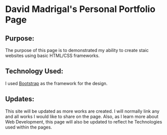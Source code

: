 # David Madrigal's Personal Portfolio Page

## Purpose: 
The purpose of this page is to demonstrated my ability to create staic websites using basic HTML/CSS frameworks.

## Technology Used:
I used [Bootstrap](https://v4-alpha.getbootstrap.com/) as the framework for the design.

## Updates:
This site will be updated as more works are created. I will normally link any and all works I would like to share on the page. Also, as I learn more about Web Development, this page will also be updated to reflect he Technologies used within the pages.
